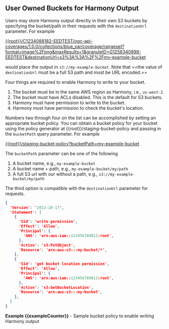 ## User Owned Buckets for Harmony Output
Users may store Harmony output directly in their own S3 buckets by specifying the bucket/path
in their requests with the `destinationUrl` parameter. For example

[{{root}}/C1234088182-EEDTEST/ogc-api-coverages/1.0.0/collections/blue_var/coverage/rangeset?format=image%2Fpng&maxResults=1&granuleID=G1256340898-EEDTEST&destinationUrl=s3%3A%3A%2F%2Fmy-example-bucket]({{root}}/C1234088182-EEDTEST/ogc-api-coverages/1.0.0/collections/blue_var/coverage/rangeset?format=image%2Fpng&maxResults=1&granuleID=G1256340898-EEDTEST&destinationUrl=s3%3A%3A%2F%2Fmy-example-bucket)

would place the output in `s3://my-example-bucket`. Note that ==the value of `destinationUrl` must be a full S3 path and
must be URL encoded.==

Four things are required to enable Harmony to write to your bucket.

1. The bucket must be in the same AWS region as Harmony, i.e., `us-west-2`.
2. The bucket must have ACLs disabled. This is the default for S3 buckets.
3. Harmony must have permission to write to the bucket.
4. Harmony must have permission to check the bucket's location.

Numbers two through four on the list can be accomplished by setting an appropriate bucket policy.
You can obtain a bucket policy for your bucket using the policy generator at
{{root}}/staging-bucket-policy and passing in the `bucketPath` query parameter. For example

[{{root}}/staging-bucket-policy?bucketPath=my-example-bucket]({{root}}/staging-bucket-policy?bucketPath=my-example-bucket)


The `bucketPath` parameter can be one of the following
1. A bucket name, e.g., `my-example-bucket`
2. A bucket name + path, e.g., `my-example-bucket/my/path`
3. A full S3 url with our without a path, e.g., `s3://my-example-bucket/my/path`

The third option is compatible with the `destinationUrl` parameter for requests.


```json
{
  'Version': '2012-10-17',
  'Statement': [
    {
      'Sid': 'write permission',
      'Effect': 'Allow',
      'Principal': {
        'AWS': 'arn:aws:iam::123456789012:root',
      },
      'Action': 's3:PutObject',
      'Resource': 'arn:aws:s3:::my-bucket/*',
    },
    {
      'Sid': 'get bucket location permission',
      'Effect': 'Allow',
      'Principal': {
        'AWS': 'arn:aws:iam::123456789012:root',
      },
      'Action': 's3:GetBucketLocation',
      'Resource': 'arn:aws:s3:::my-bucket',
    },
  ]
}
```
<figcaption>

**Example {{exampleCounter}}** - Sample bucket policy to enable writing Harmony output

</figcaption>
